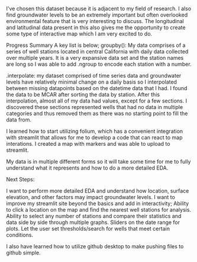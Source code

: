 I've chosen this dataset because it is adjacent to my field of research. I also find groundwater levels to be an extremely important but often overlooked environmental feature that is very interesting to discuss.
The longitudinal and latitudinal data present in this also gives me the opportunity to create some type of interactive map which I am very excited to do. 

Progress Summary
A key list is below;
groupby(): My data comprises of a series of well stations located in central California with daily data collected over multiple years. It is a very expansive data set and the station names are long so I was able to add .ngroup to encode each station with a number.

.interpolate: my dataset comprised of time series data and groundwater levels have relatively minimal change on a daily basis so I interpolated between missing datapoints based on the datetime data that I had. I found the data to be MCAR after sorting the data by station.
After this interpolation, almost all of my data had values, except for a few sections. I discovered these sections represented wells that had no data in multiple categories and thus removed them as there was no starting point to fill the data from. 

I learned how to start utilizing folium, which has a convenient integration with streamlit that allows for me to develop a code that can react to map interations. I created a map with markers and was able to upload to streamlit. 


My data is in multiple different forms so it will take some time for me to fully understand what it represents and how to do a more detailed EDA. 

Next Steps: 

I want to perform more detailed EDA and understand how location, surface elevation, and other factors may impact groundwater levels. 
I want to improve my streamlit site beyond the basics and add in interactivity; 
  Ability to click a location on the map and find the nearest well stations for analysis.
  Ability to select any number of stations and compare their statistics and data side by side through multiple graphs. 
  Sliders on the date range for plots. 
  Let the user set thresholds/search for wells that meet certain conditions. 

I also have learned how to utilize github desktop to make pushing files to github simple. 

